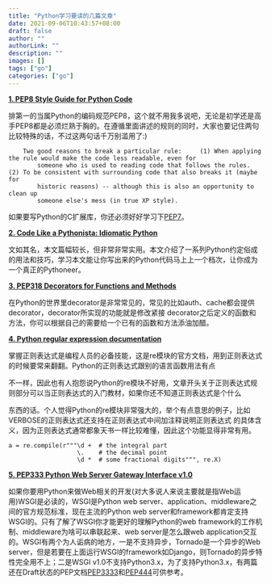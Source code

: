```yaml
---
title: "Python学习要读的几篇文章"
date: 2021-09-06T10:43:57+08:00
draft: false
author: ""
authorLink: ""
description: ""
images: []
tags: ["go"]
categories: ["go"]
---
```


**[1. PEP8 Style Guide for Python Code](http://www.python.org/dev/peps/pep-0008/)**

排第一的当属Python的编码规范PEP8，这个就不用我多说吧，无论是初学还是高手PEP8都是必须烂熟于胸的。在遵循里面讲述的规则的同时，大家也要记住两句比较特殊的话，不过这两句话千万别滥用了:)

```
    Two good reasons to break a particular rule:     (1) When applying the rule would make the code less readable, even for
        someone who is used to reading code that follows the rules.     (2) To be consistent with surrounding code that also breaks it (maybe for
        historic reasons) -- although this is also an opportunity to clean up
        someone else's mess (in true XP style).
```

如果要写Python的C扩展库，你还必须好好学习下[PEP7](http://www.python.org/dev/peps/pep-0007/)。

**[2. Code Like a Pythonista: Idiomatic Python](http://python.net/~goodger/projects/pycon/2007/idiomatic/handout.html)**

文如其名，本文篇幅较长，但非常非常实用。本文介绍了一系列Python约定俗成的用法和技巧，学习本文能让你写出来的Python代码马上上一个档次，让你成为一个真正的Pythoneer。

**[3. PEP318 Decorators for Functions and Methods](http://www.python.org/dev/peps/pep-0318/)**

在Python的世界里decorator是非常常见的，常见的比如auth、cache都会提供decorator，decorator所实现的功能就是修改紧接 decorator之后定义的函数和方法，你可以根据自己的需要给一个已有的函数和方法添油加醋。

**[4. Python regular expression documentation](http://docs.python.org/library/re.html)**

掌握正则表达式是编程人员的必备技能，这是re模块的官方文档，用到正则表达式的时候要常来翻翻。Python的正则表达式跟别的语言函数用法有点

不一样，因此也有人抱怨说Python的re模块不好用，文章开头关于正则表达式规则部分可以当正则表达式的入门教材，如果你还不知道正则表达式是个什么

东西的话。个人觉得Python的re模块非常强大的，举个有点意思的例子，比如VERBOSE的正则表达式还支持在正则表达式中间加注释说明正则表达式
的具体含义，因为正则表达式通常都象天书一样比较难懂，因此这个功能显得非常有用。

```
a = re.compile(r"""\d +  # the integral part
                   \.    # the decimal point
                   \d *  # some fractional digits""", re.X)
```

**[5. PEP333 Python Web Server Gateway Interface v1.0](http://www.python.org/dev/peps/pep-0333/)**

如果你要用Python来做Web相关的开发(对大多说人来说主要就是指Web运用)WSGI是必读的，WSGI是Python web server、application、middleware之间的官方规范标准，现在主流的Python web server和framework都肯定支持WSGI的。只有了解了WSGI你才能更好的理解Python的web framework的工作机制、middleware为啥可以串联起来、web server是怎么跟web application交互的。WSGI有两个为人诟病的地方，一是不支持异步，Tornado是一个异步的Web server，但是若要在上面运行WSGI的framework如Django，则Tornado的异步特性完全用不上；二是WSGI v1.0不支持Python3.x，为了支持Python3.x，有两篇还在Draft状态的PEP文档[PEP3333](http://www.python.org/dev/peps/pep-3333/)和[PEP444](http://www.python.org/dev/peps/pep-0444/)可供参考。
